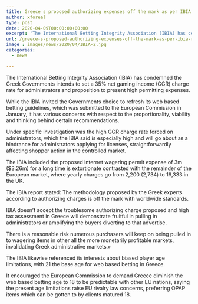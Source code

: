 ```yaml
---
title: Greece s proposed authorizing expenses off the mark as per IBIA report
author: xforeal 
type: post
date: 2020-04-09T00:00:00+00:00
excerpt: 'The International Betting Integrity Association (IBIA) has censured the Greek Governments intends to set a 35&amp;percnt; net gaming income (GGR) charge rate for administrators and proposition to present high permitting fees '
url: /greece-s-proposed-authorizing-expenses-off-the-mark-as-per-ibia-report/
image : images/news/2020/04/IBIA-2.jpg
categories:
  - news

---
```

The International Betting Integrity Association (IBIA) has condemned the Greek Governments intends to set a 35&percnt; net gaming income (GGR) charge rate for administrators and proposition to present high permitting expenses. 

While the IBIA invited the Governments choice to refresh its web based betting guidelines, which was submitted to the European Commission in January, it has various concerns with respect to the proportionality, viability and thinking behind certain recommendations. 

Under specific investigation was the high GGR charge rate forced on administrators, which the IBIA said is especially high and will go about as a hindrance for administrators applying for licenses, straightforwardly affecting shopper action in the controlled market. 

The IBIA included the proposed internet wagering permit expense of 3m ($3.26m) for a long time is extortionate contrasted with the remainder of the European market, where yearly charges go from 2,200 (2,734) to 19,333 in the UK. 

The IBIA report stated: The methodology proposed by the Greek experts according to authorizing charges is off the mark with worldwide standards. 

IBIA doesn&#8217;t accept the troublesome authorizing charge proposed and high tax assessment in Greece will demonstrate fruitful in pulling in administrators or amplifying the buyers diverting to that advertise. 

There is a reasonable risk numerous purchasers will keep on being pulled in to wagering items in other all the more monetarily profitable markets, invalidating Greek administrative markets.&#187; 

The IBIA likewise referenced its interests about biased player age limitations, with 21 the base age for web based betting in Greece. 

It encouraged the European Commission to demand Greece diminish the web based betting age to 18 to be predictable with other EU nations, saying the present age limitations raise EU rivalry law concerns, preferring OPAP items which can be gotten to by clients matured 18.